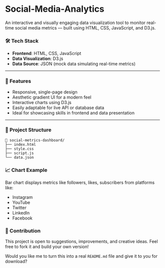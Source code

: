 # Social-Media-Analytics
An interactive and visually engaging data visualization tool to monitor real-time social media metrics — built using HTML, CSS, JavaScript, and D3.js.

### 🛠️ Tech Stack

* **Frontend**: HTML, CSS, JavaScript
* **Data Visualization**: D3.js
* **Data Source**: JSON (mock data simulating real-time metrics)

---

### 📌 Features

* Responsive, single-page design
* Aesthetic gradient UI for a modern feel
* Interactive charts using D3.js
* Easily adaptable for live API or database data
* Ideal for showcasing skills in frontend and data presentation

---

### 📂 Project Structure

```
📁 social-metrics-dashboard/
├── index.html
├── style.css
├── script.js
└── data.json
```
### 📈 Chart Example

Bar chart displays metrics like followers, likes, subscribers from platforms like:

* Instagram
* YouTube
* Twitter
* LinkedIn
* Facebook

### 📢 Contribution

This project is open to suggestions, improvements, and creative ideas. Feel free to fork it and build your own version!


Would you like me to turn this into a real `README.md` file and give it to you for download?
